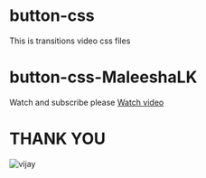 # button-css
This is transitions video css files


# button-css-MaleeshaLK

Watch and subscribe please
<a href="https://youtu.be/ycgE0HMbAz8">Watch video</a>
  
# THANK YOU

![vijay](https://user-images.githubusercontent.com/78329721/135889814-11d386a7-5a42-467c-8070-f0602cafff98.png)
